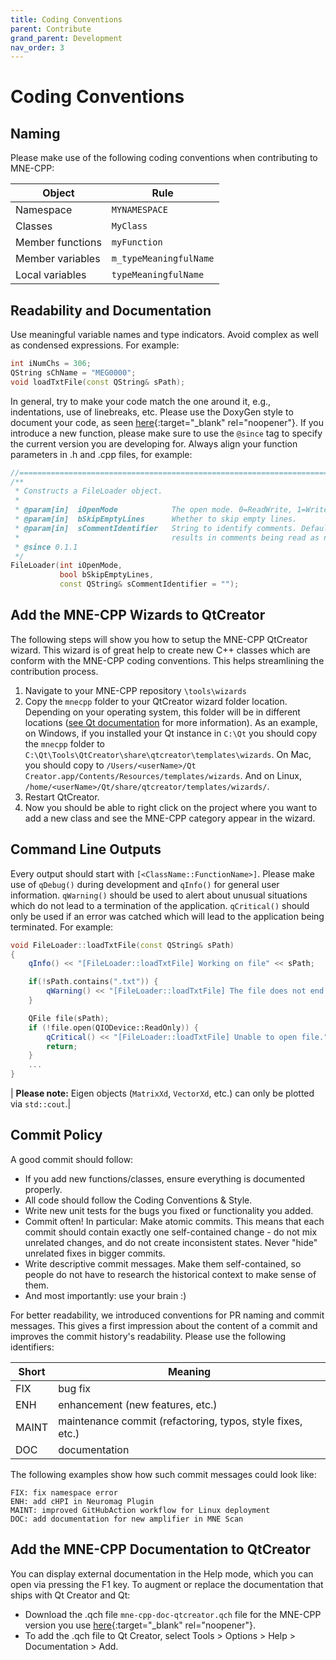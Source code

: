 ```yaml
---
title: Coding Conventions
parent: Contribute
grand_parent: Development
nav_order: 3
---
```

# Coding Conventions

## Naming

Please make use of the following coding conventions when contributing to MNE-CPP:

|Object|Rule|
| --------------- | ------------------- |
|Namespace 	      |`MYNAMESPACE`          |
|Classes 	        |`MyClass`              |
|Member functions |`myFunction`           |
|Member variables |`m_typeMeaningfulName` |
|Local variables 	|`typeMeaningfulName`   |

## Readability and Documentation

Use meaningful variable names and type indicators. Avoid complex as well as condensed expressions. For example:

```cpp
int iNumChs = 306;
QString sChName = "MEG0000";
void loadTxtFile(const QString& sPath);
```

In general, try to make your code match the one around it, e.g., indentations, use of linebreaks, etc. Please use the DoxyGen style to document your code, as seen [here](https://github.com/mne-tools/mne-cpp/blob/master/libraries/connectivity/network/network.h){:target="_blank" rel="noopener"}. If you introduce a new function, please make sure to use the `@since` tag to specify the current version you are developing for. Always align your function parameters in .h and .cpp files, for example:

```cpp
//=========================================================================================================
/**
 * Constructs a FileLoader object.
 *
 * @param[in]  iOpenMode            The open mode. 0=ReadWrite, 1=WriteOnly, 1=ReadOnly
 * @param[in]  bSkipEmptyLines      Whether to skip empty lines.
 * @param[in]  sCommentIdentifier   String to identify comments. Default is empty which
 *                                  results in comments being read as normal lines.
 * @since 0.1.1
 */
FileLoader(int iOpenMode,
           bool bSkipEmptyLines,
           const QString& sCommentIdentifier = "");
```

## Add the MNE-CPP Wizards to QtCreator

The following steps will show you how to setup the MNE-CPP QtCreator wizard. This wizard is of great help to create new C++ classes which are conform with the MNE-CPP coding conventions. This helps streamlining the contribution process.

 1. Navigate to your MNE-CPP repository `\tools\wizards`
 2. Copy the `mnecpp` folder to your QtCreator wizard folder location. Depending on your operating system, this folder will be in different locations ([see Qt documentation](https://doc.qt.io/qtcreator/creator-project-wizards.html) for more information). As an example, on Windows, if you installed your Qt instance in `C:\Qt` you should copy the `mnecpp` folder to `C:\Qt\Tools\QtCreator\share\qtcreator\templates\wizards`. On Mac, you should copy to `/Users/<userName>/Qt Creator.app/Contents/Resources/templates/wizards`. And on Linux, `/home/<userName>/Qt/share/qtcreator/templates/wizards/`.
 3. Restart QtCreator.
 4. Now you should be able to right click on the project where you want to add a new class and see the MNE-CPP category appear in the wizard.

## Command Line Outputs

Every output should start with `[<ClassName::FunctionName>]`. Please make use of `qDebug()` during development and `qInfo()` for general user information. `qWarning()` should be used to alert about unusual situations which do not lead to a termination of the application. `qCritical()` should only be used if an error was catched which will lead to the application being terminated. For example:

```cpp
void FileLoader::loadTxtFile(const QString& sPath)
{
    qInfo() << "[FileLoader::loadTxtFile] Working on file" << sPath;

    if(!sPath.contains(".txt")) {
        qWarning() << "[FileLoader::loadTxtFile] The file does not end with .txt."
    }

    QFile file(sPath);
    if (!file.open(QIODevice::ReadOnly)) {
        qCritical() << "[FileLoader::loadTxtFile] Unable to open file."
        return;
    }
    ...
}
```

| **Please note:** Eigen objects (`MatrixXd`, `VectorXd`, etc.) can only be plotted via `std::cout`.|

## Commit Policy

A good commit should follow:

 * If you add new functions/classes, ensure everything is documented properly.
 * All code should follow the Coding Conventions & Style.
 * Write new unit tests for the bugs you fixed or functionality you added.
 * Commit often! In particular: Make atomic commits. This means that each commit should contain exactly one self-contained change - do not mix unrelated changes, and do not create inconsistent states. Never "hide" unrelated fixes in bigger commits.
 * Write descriptive commit messages. Make them self-contained, so people do not have to research the historical context to make sense of them.
 * And most importantly: use your brain :)

For better readability, we introduced conventions for PR naming and commit messages. This gives a first impression about the content of a commit and improves the commit history's readability. Please use the following identifiers:

| Short | Meaning                                       |
|-------|-----------------------------------------------|
| FIX   | bug fix                                       |
| ENH   | enhancement (new features, etc.)              |
| MAINT | maintenance commit (refactoring, typos, style fixes, etc.) |
| DOC   | documentation                                 |

The following examples show how such commit messages could look like:
```
FIX: fix namespace error
ENH: add cHPI in Neuromag Plugin
MAINT: improved GitHubAction workflow for Linux deployment
DOC: add documentation for new amplifier in MNE Scan
```

## Add the MNE-CPP Documentation to QtCreator

You can display external documentation in the Help mode, which you can open via pressing the F1 key. To augment or replace the documentation that ships with Qt Creator and Qt:

 * Download the .qch file `mne-cpp-doc-qtcreator.qch` file for the MNE-CPP version you use [here](https://github.com/mne-tools/mne-cpp/releases){:target="_blank" rel="noopener"}.
 * To add the .qch file to Qt Creator, select Tools > Options > Help > Documentation > Add.
